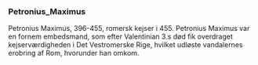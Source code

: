 ### Petronius_Maximus


Petronius Maximus, 396-455, romersk kejser i 455. Petronius Maximus var en fornem embedsmand, som efter Valentinian 3.s død fik overdraget kejserværdigheden i Det Vestromerske Rige, hvilket udløste vandalernes erobring af Rom, hvorunder han omkom.
